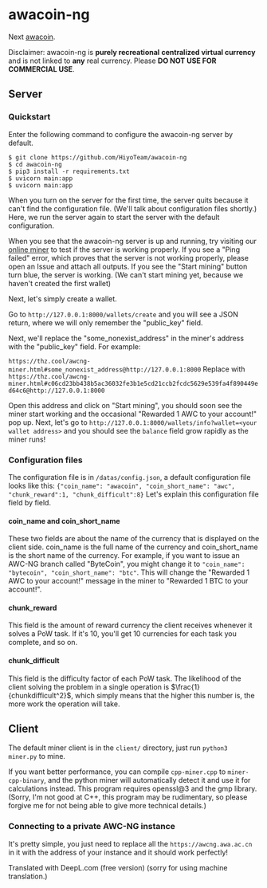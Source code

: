 # awacoin-ng
Next [awacoin](https://github.com/Hiyoteam/awacoin).

Disclaimer: awacoin-ng is **purely recreational** **centralized virtual currency** and is not linked to **any** real currency. Please **DO NOT USE FOR COMMERCIAL USE**.

## Server
### Quickstart
Enter the following command to configure the awacoin-ng server by default.

```
$ git clone https://github.com/HiyoTeam/awacoin-ng
$ cd awacoin-ng
$ pip3 install -r requirements.txt
$ uvicorn main:app
$ uvicorn main:app
```
When you turn on the server for the first time, the server quits because it can't find the configuration file. (We'll talk about configuration files shortly.) Here, we run the server again to start the server with the default configuration.  

When you see that the awacoin-ng server is up and running, try visiting our [online miner](https://thz.cool/awcng-miner.html#some_nonexist_address@http://127.0.0.1:8000) to test if the server is working properly. If you see a "Ping failed" error, which proves that the server is not working properly, please open an Issue and attach all outputs. If you see the "Start mining" button turn blue, the server is working. (We can't start mining yet, because we haven't created the first wallet)

Next, let's simply create a wallet.

Go to `http://127.0.0.1:8000/wallets/create` and you will see a JSON return, where we will only remember the "public_key" field.

Next, we'll replace the "some_nonexist_address" in the miner's address with the "public_key" field. For example:

`https://thz.cool/awcng-miner.html#some_nonexist_address@http://127.0.0.1:8000`
Replace with
`https://thz.cool/awcng-miner.html#c06cd23bb438b5ac36032fe3b1e5cd21ccb2fcdc5629e539fa4f890449ed64c6@http://127.0.0.1:8000`

Open this address and click on "Start mining", you should soon see the miner start working and the occasional "Rewarded 1 AWC to your account!" pop up. Next, let's go to `http://127.0.0.1:8000/wallets/info?wallet=<your wallet address>` and you should see the `balance` field grow rapidly as the miner runs!

### Configuration files
The configuration file is in `/datas/config.json`, a default configuration file looks like this:
`{"coin_name": "awacoin", "coin_short_name": "awc", "chunk_reward":1, "chunk_difficult":8}`
Let's explain this configuration file field by field.
#### coin_name and coin_short_name
These two fields are about the name of the currency that is displayed on the client side. coin_name is the full name of the currency and coin_short_name is the short name of the currency.
For example, if you want to issue an AWC-NG branch called "ByteCoin", you might change it to `"coin_name": "bytecoin", "coin_short_name": "btc"`. This will change the "Rewarded 1 AWC to your account!" message in the miner to "Rewarded 1 BTC to your account!".
#### chunk_reward
This field is the amount of reward currency the client receives whenever it solves a PoW task. If it's 10, you'll get 10 currencies for each task you complete, and so on.
#### chunk_difficult
This field is the difficulty factor of each PoW task. The likelihood of the client solving the problem in a single operation is $\frac{1}{chunkdifficult^2}$, which simply means that the higher this number is, the more work the operation will take.

## Client
The default miner client is in the `client/` directory, just run `python3 miner.py` to mine.

If you want better performance, you can compile `cpp-miner.cpp` to `miner-cpp-binary`, and the python miner will automatically detect it and use it for calculations instead. This program requires openssl@3 and the gmp library.(Sorry, I'm not good at C++, this program may be rudimentary, so please forgive me for not being able to give more technical details.)

### Connecting to a private AWC-NG instance
It's pretty simple, you just need to replace all the `https://awcng.awa.ac.cn` in it with the address of your instance and it should work perfectly!

Translated with DeepL.com (free version)
(sorry for using machine translation.)